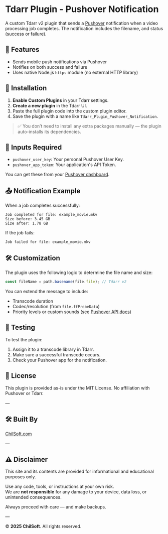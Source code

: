 # Tdarr Plugin - Pushover Notification

A custom Tdarr v2 plugin that sends a [Pushover](https://pushover.net/) notification when a video processing job completes. The notification includes the filename, and status (success or failure).

## 🔧 Features

- Sends mobile push notifications via Pushover
- Notifies on both success and failure
- Uses native Node.js `https` module (no external HTTP library)

## 🚀 Installation

1. **Enable Custom Plugins** in your Tdarr settings.
2. **Create a new plugin** in the Tdarr UI.
3. Paste the full plugin code into the custom plugin editor.
4. Save the plugin with a name like `Tdarr_Plugin_Pushover_Notification`.

> ✅ You don’t need to install any extra packages manually — the plugin auto-installs its dependencies.

## 🔐 Inputs Required

- `pushover_user_key`: Your personal Pushover User Key.
- `pushover_app_token`: Your application's API Token.

You can get these from your [Pushover dashboard](https://pushover.net/).

## 📤 Notification Example

When a job completes successfully:

```
Job completed for file: example_movie.mkv
Size before: 3.45 GB
Size after: 1.78 GB
```

If the job fails:

```
Job failed for file: example_movie.mkv
```

## 🛠 Customization

The plugin uses the following logic to determine the file name and size:

```js
const fileName = path.basename(file.file); // Tdarr v2
```

You can extend the message to include:

- Transcode duration
- Codec/resolution (from `file.ffProbeData`)
- Priority levels or custom sounds (see [Pushover API docs](https://pushover.net/api))

## 🧪 Testing

To test the plugin:

1. Assign it to a transcode library in Tdarr.
2. Make sure a successful transcode occurs.
3. Check your Pushover app for the notification.

## 🧾 License

This plugin is provided as-is under the MIT License. No affiliation with Pushover or Tdarr.

—

## 🛠 Built By

[ChilSoft.com](https://chilsoft.com)

—

## ⚠️ Disclaimer

This site and its contents are provided for informational and educational purposes only.

Use any code, tools, or instructions at your own risk.  
We are **not responsible** for any damage to your device, data loss, or unintended consequences.

Always proceed with care — and make backups.

—

© **2025 ChilSoft**. All rights reserved.